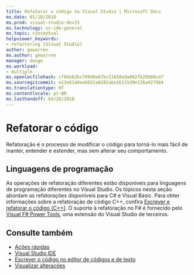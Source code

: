 ```yaml
---
title: Refatorar o código no Visual Studio | Microsoft Docs
ms.date: 01/10/2018
ms.prod: visual-studio-dev15
ms.technology: vs-ide-general
ms.topic: conceptual
helpviewer_keywords:
- refactoring [Visual Studio]
author: gewarren
ms.author: gewarren
manager: douge
ms.workload:
- multiple
ms.openlocfilehash: cf66eb2bc780d0e67bc51658eda062f620980c47
ms.sourcegitcommit: e13e61ddea6032a8282abe16131d9e136a927984
ms.translationtype: HT
ms.contentlocale: pt-BR
ms.lasthandoff: 04/26/2018
---
```

# <a name="refactor-code"></a>Refatorar o código

Refatoração é o processo de modificar o código para torná-lo mais fácil de manter, entender e estender, mas sem alterar seu comportamento.

## <a name="programming-languages"></a>Linguagens de programação

As operações de refatoração diferentes estão disponíveis para linguagens de programação diferentes no Visual Studio. Os tópicos nesta seção abordam as refatorações disponíveis para C# e Visual Basic. Para obter informações sobre a refatoração de código C++, confira [Escrever e refatorar o código (C++)](/cpp/ide/writing-and-refactoring-code-cpp). O suporte à refatoração no F# é fornecido pelo [Visual F# Power Tools](https://marketplace.visualstudio.com/items?itemName=FSharpSoftwareFoundation.VisualFPowerTools), uma extensão do Visual Studio de terceiros.

## <a name="see-also"></a>Consulte também

- [Ações rápidas](../ide/quick-actions.md)
- [Visual Studio IDE](../ide/visual-studio-ide.md)
- [Escrever o código no editor de códigos e de texto](../ide/writing-code-in-the-code-and-text-editor.md)
- [Visualizar alterações](../ide/preview-changes.md)
